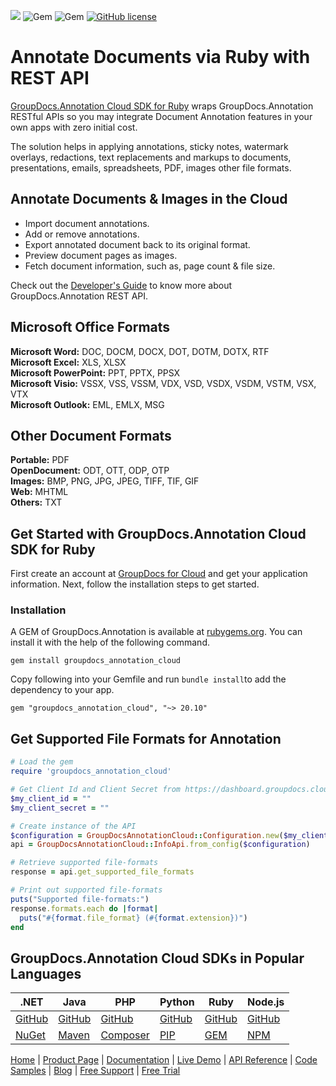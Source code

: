 ![](https://img.shields.io/badge/api-v2.0-lightgrey) ![Gem](https://img.shields.io/gem/v/groupdocs_annotation_cloud) ![Gem](https://img.shields.io/gem/dt/groupdocs_annotation_cloud) [![GitHub license](https://img.shields.io/github/license/groupdocs-annotation-cloud/groupdocs-annotation-cloud-ruby)](https://github.com/groupdocs-annotation-cloud/groupdocs-annotation-cloud-ruby/blob/master/LICENSE) 

# Annotate Documents via Ruby with REST API

[GroupDocs.Annotation Cloud SDK for Ruby](https://products.groupdocs.cloud/annotation/ruby) wraps GroupDocs.Annotation RESTful APIs so you may integrate Document Annotation features in your own apps with zero initial cost.

The solution helps in applying annotations, sticky notes, watermark overlays, redactions, text replacements and markups to documents, presentations, emails, spreadsheets, PDF, images other file formats.

## Annotate Documents & Images in the Cloud

- Import document annotations.
- Add or remove annotations.
- Export annotated document back to its original format.
- Preview document pages as images.
- Fetch document information, such as, page count & file size.

Check out the [Developer's Guide](https://docs.groupdocs.cloud/annotation/developer-guide/) to know more about GroupDocs.Annotation REST API.

## Microsoft Office Formats

**Microsoft Word:** DOC, DOCM, DOCX, DOT, DOTM, DOTX, RTF\
**Microsoft Excel:** XLS, XLSX\
**Microsoft PowerPoint:** PPT, PPTX, PPSX\
**Microsoft Visio:** VSSX, VSS, VSSM, VDX, VSD, VSDX, VSDM, VSTM, VSX, VTX\
**Microsoft Outlook:** EML, EMLX, MSG

## Other Document Formats

**Portable:** PDF\
**OpenDocument:** ODT, OTT, ODP, OTP\
**Images:** BMP, PNG, JPG, JPEG, TIFF, TIF, GIF\
**Web:** MHTML\
**Others:** TXT

## Get Started with GroupDocs.Annotation Cloud SDK for Ruby

First create an account at [GroupDocs for Cloud](https://dashboard.groupdocs.cloud/) and get your application information. Next, follow the installation steps to get started.

### Installation

A GEM of GroupDocs.Annotation is available at [rubygems.org](https://rubygems.org/gems/groupdocs_annotation_cloud). You can install it with the help of the following command.

```shell
gem install groupdocs_annotation_cloud
```    

Copy following into your Gemfile and run `bundle install`to add the dependency to your app.

```
gem "groupdocs_annotation_cloud", "~> 20.10"
```

## Get Supported File Formats for Annotation

```ruby
# Load the gem
require 'groupdocs_annotation_cloud'

# Get Client Id and Client Secret from https://dashboard.groupdocs.cloud
$my_client_id = ""
$my_client_secret = ""

# Create instance of the API
$configuration = GroupDocsAnnotationCloud::Configuration.new($my_client_id, $my_client_secret)
api = GroupDocsAnnotationCloud::InfoApi.from_config($configuration)

# Retrieve supported file-formats
response = api.get_supported_file_formats

# Print out supported file-formats
puts("Supported file-formats:")
response.formats.each do |format|
  puts("#{format.file_format} (#{format.extension})") 
end
```

## GroupDocs.Annotation Cloud SDKs in Popular Languages

| .NET | Java | PHP | Python | Ruby | Node.js |
|---|---|---|---|---|---|
| [GitHub](https://github.com/groupdocs-annotation-cloud/groupdocs-annotation-cloud-dotnet) | [GitHub](https://github.com/groupdocs-annotation-cloud/groupdocs-annotation-cloud-java) | [GitHub](https://github.com/groupdocs-annotation-cloud/groupdocs-annotation-cloud-php) | [GitHub](https://github.com/groupdocs-annotation-cloud/groupdocs-annotation-cloud-python) | [GitHub](https://github.com/groupdocs-annotation-cloud/groupdocs-annotation-cloud-ruby)  | [GitHub](https://github.com/groupdocs-annotation-cloud/groupdocs-annotation-cloud-node) |
| [NuGet](https://www.nuget.org/packages/GroupDocs.Annotation-Cloud/) | [Maven](https://repository.groupdocs.cloud/webapp/#/artifacts/browse/tree/General/repo/com/groupdocs/groupdocs-annotation-cloud) | [Composer](https://packagist.org/packages/groupdocscloud/groupdocs-annotation-cloud) | [PIP](https://pypi.org/project/groupdocs-annotation-cloud/) | [GEM](https://rubygems.org/gems/groupdocs_annotation_cloud)  | [NPM](https://www.npmjs.com/package/groupdocs-annotation-cloud) | 

[Home](https://www.groupdocs.cloud/) | [Product Page](https://products.groupdocs.cloud/annotation/ruby) | [Documentation](https://docs.groupdocs.cloud/annotation/) | [Live Demo](https://products.groupdocs.app/annotation/total) | [API Reference](https://apireference.groupdocs.cloud/annotation/) | [Code Samples](https://github.com/groupdocs-annotation-cloud/groupdocs-annotation-cloud-ruby-samples) | [Blog](https://blog.groupdocs.cloud/category/annotation/) | [Free Support](https://forum.groupdocs.cloud/c/annotation) | [Free Trial](https://dashboard.groupdocs.cloud)

